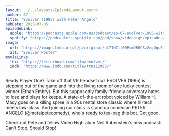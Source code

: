 ```yaml
---
layout: ../../layouts/EpisodeLayout.astro
number: 67
title: "Evolver (1995) with Peter Angelo"
pubDate: 2023-07-05
episodeLink:
  apple: "https://podcasts.apple.com/us/podcast/ep-67-evolver-1995-with-peter-angelo/id1516093740?i=1000619479717&itsct=podcast_box&itscg=30200&ls=1"
  spotify: "https://podcasters.spotify.com/pod/show/videohigh/episodes/Ep-67-Evolver-1995-with-Peter-Angelo-e26k6vm"
image:
  url: "https://image.tmdb.org/t/p/original/ht71HZit00PcmDR6CSz2qgUqsEa.jpg"
  alt: "Evolver Poster"
movieLinks:
  lbx: "https://letterboxd.com/film/evolver/"
  imdb: "https://www.imdb.com/title/tt0112993/"
---
```


<p class="my-2">
  Ready Player One? Take off that VR headset cuz EVOLVER (1995) is stepping out of the game and into the living room of one lucky contest winner (Ethan Embry). But this supposedly family-friendly adversary hates to lose and plays for keeps. A state-of-the-art robot voiced by William H. Macy goes on a killing spree in a 90s rental store classic where hi-tech meets low-class. And joining our class is stand up comedian PETER ANGELO (@metalpetecomedy), who's ready to tea-bag this bot. Get good.
</p>

<p class="my-2">Check out Pete and fellow Video High alum Neil Rubenstein's new podcast: <a class="underline" href="https://open.spotify.com/show/5fEeUmt4mpnnQsgqVi1d6M?si=b6617dc3f59244e9">Can't Stop, Should Stop!</a></p>
